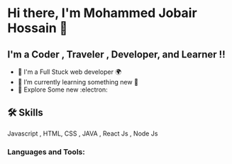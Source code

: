 # Hi there, I'm Mohammed Jobair Hossain  👋 



## I'm a Coder , Traveler , Developer, and Learner !!

- 🔭  I'm a Full Stuck web  developer 🌍 
- 🌱 I’m currently learning  something new  🤣
- 📝 Explore Some new :electron: 

## 🛠 Skills

Javascript , HTML, CSS , JAVA , React Js , Node Js  

### Languages and Tools:
[Email]: mohammadjobairhossain@gmail.com
[Mobile ]: +8801630372177
[instagram]: https://www.instagram.com/jobair_hossain_tamim/
[linkedin]: https://www.linkedin.com/in/mohammed-jobair-hossain-608544172/
[Facebook]: https://www.facebook.com/profile.php?id=100012141661981


